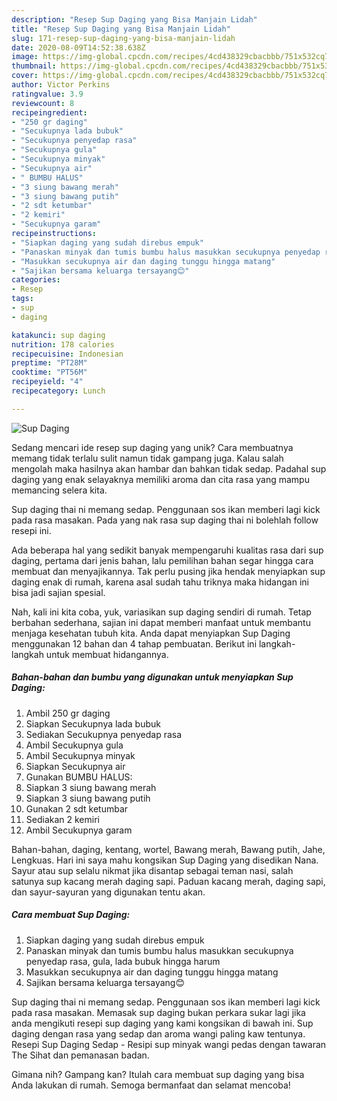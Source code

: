 ```yaml
---
description: "Resep Sup Daging yang Bisa Manjain Lidah"
title: "Resep Sup Daging yang Bisa Manjain Lidah"
slug: 171-resep-sup-daging-yang-bisa-manjain-lidah
date: 2020-08-09T14:52:38.638Z
image: https://img-global.cpcdn.com/recipes/4cd438329cbacbbb/751x532cq70/sup-daging-foto-resep-utama.jpg
thumbnail: https://img-global.cpcdn.com/recipes/4cd438329cbacbbb/751x532cq70/sup-daging-foto-resep-utama.jpg
cover: https://img-global.cpcdn.com/recipes/4cd438329cbacbbb/751x532cq70/sup-daging-foto-resep-utama.jpg
author: Victor Perkins
ratingvalue: 3.9
reviewcount: 8
recipeingredient:
- "250 gr daging"
- "Secukupnya lada bubuk"
- "Secukupnya penyedap rasa"
- "Secukupnya gula"
- "Secukupnya minyak"
- "Secukupnya air"
- " BUMBU HALUS"
- "3 siung bawang merah"
- "3 siung bawang putih"
- "2 sdt ketumbar"
- "2 kemiri"
- "Secukupnya garam"
recipeinstructions:
- "Siapkan daging yang sudah direbus empuk"
- "Panaskan minyak dan tumis bumbu halus masukkan secukupnya penyedap rasa, gula, lada bubuk hingga harum"
- "Masukkan secukupnya air dan daging tunggu hingga matang"
- "Sajikan bersama keluarga tersayang😊"
categories:
- Resep
tags:
- sup
- daging

katakunci: sup daging 
nutrition: 178 calories
recipecuisine: Indonesian
preptime: "PT28M"
cooktime: "PT56M"
recipeyield: "4"
recipecategory: Lunch

---
```



![Sup Daging](https://img-global.cpcdn.com/recipes/4cd438329cbacbbb/751x532cq70/sup-daging-foto-resep-utama.jpg)

Sedang mencari ide resep sup daging yang unik? Cara membuatnya memang tidak terlalu sulit namun tidak gampang juga. Kalau salah mengolah maka hasilnya akan hambar dan bahkan tidak sedap. Padahal sup daging yang enak selayaknya memiliki aroma dan cita rasa yang mampu memancing selera kita.

Sup daging thai ni memang sedap. Penggunaan sos ikan memberi lagi kick pada rasa masakan. Pada yang nak rasa sup daging thai ni bolehlah follow resepi ini.

Ada beberapa hal yang sedikit banyak mempengaruhi kualitas rasa dari sup daging, pertama dari jenis bahan, lalu pemilihan bahan segar hingga cara membuat dan menyajikannya. Tak perlu pusing jika hendak menyiapkan sup daging enak di rumah, karena asal sudah tahu triknya maka hidangan ini bisa jadi sajian spesial.


Nah, kali ini kita coba, yuk, variasikan sup daging sendiri di rumah. Tetap berbahan sederhana, sajian ini dapat memberi manfaat untuk membantu menjaga kesehatan tubuh kita. Anda dapat menyiapkan Sup Daging menggunakan 12 bahan dan 4 tahap pembuatan. Berikut ini langkah-langkah untuk membuat hidangannya.

<!--inarticleads1-->

##### Bahan-bahan dan bumbu yang digunakan untuk menyiapkan Sup Daging:

1. Ambil 250 gr daging
1. Siapkan Secukupnya lada bubuk
1. Sediakan Secukupnya penyedap rasa
1. Ambil Secukupnya gula
1. Ambil Secukupnya minyak
1. Siapkan Secukupnya air
1. Gunakan  BUMBU HALUS:
1. Siapkan 3 siung bawang merah
1. Siapkan 3 siung bawang putih
1. Gunakan 2 sdt ketumbar
1. Sediakan 2 kemiri
1. Ambil Secukupnya garam


Bahan-bahan, daging, kentang, wortel, Bawang merah, Bawang putih, Jahe, Lengkuas. Hari ini saya mahu kongsikan Sup Daging yang disedikan Nana. Sayur atau sup selalu nikmat jika disantap sebagai teman nasi, salah satunya sup kacang merah daging sapi. Paduan kacang merah, daging sapi, dan sayur-sayuran yang digunakan tentu akan. 

<!--inarticleads2-->

##### Cara membuat Sup Daging:

1. Siapkan daging yang sudah direbus empuk
1. Panaskan minyak dan tumis bumbu halus masukkan secukupnya penyedap rasa, gula, lada bubuk hingga harum
1. Masukkan secukupnya air dan daging tunggu hingga matang
1. Sajikan bersama keluarga tersayang😊


Sup daging thai ni memang sedap. Penggunaan sos ikan memberi lagi kick pada rasa masakan. Memasak sup daging bukan perkara sukar lagi jika anda mengikuti resepi sup daging yang kami kongsikan di bawah ini. Sup daging dengan rasa yang sedap dan aroma wangi paling kaw tentunya. Resepi Sup Daging Sedap - Resipi sup minyak wangi pedas dengan tawaran The Sihat dan pemanasan badan. 

Gimana nih? Gampang kan? Itulah cara membuat sup daging yang bisa Anda lakukan di rumah. Semoga bermanfaat dan selamat mencoba!
